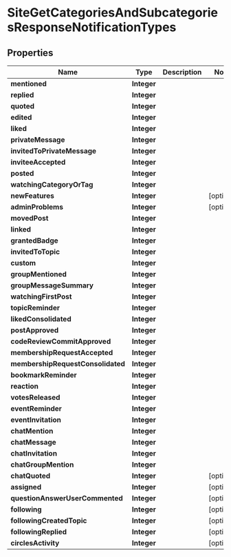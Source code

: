 

# SiteGetCategoriesAndSubcategoriesResponseNotificationTypes


## Properties

| Name | Type | Description | Notes |
|------------ | ------------- | ------------- | -------------|
|**mentioned** | **Integer** |  |  |
|**replied** | **Integer** |  |  |
|**quoted** | **Integer** |  |  |
|**edited** | **Integer** |  |  |
|**liked** | **Integer** |  |  |
|**privateMessage** | **Integer** |  |  |
|**invitedToPrivateMessage** | **Integer** |  |  |
|**inviteeAccepted** | **Integer** |  |  |
|**posted** | **Integer** |  |  |
|**watchingCategoryOrTag** | **Integer** |  |  |
|**newFeatures** | **Integer** |  |  [optional] |
|**adminProblems** | **Integer** |  |  [optional] |
|**movedPost** | **Integer** |  |  |
|**linked** | **Integer** |  |  |
|**grantedBadge** | **Integer** |  |  |
|**invitedToTopic** | **Integer** |  |  |
|**custom** | **Integer** |  |  |
|**groupMentioned** | **Integer** |  |  |
|**groupMessageSummary** | **Integer** |  |  |
|**watchingFirstPost** | **Integer** |  |  |
|**topicReminder** | **Integer** |  |  |
|**likedConsolidated** | **Integer** |  |  |
|**postApproved** | **Integer** |  |  |
|**codeReviewCommitApproved** | **Integer** |  |  |
|**membershipRequestAccepted** | **Integer** |  |  |
|**membershipRequestConsolidated** | **Integer** |  |  |
|**bookmarkReminder** | **Integer** |  |  |
|**reaction** | **Integer** |  |  |
|**votesReleased** | **Integer** |  |  |
|**eventReminder** | **Integer** |  |  |
|**eventInvitation** | **Integer** |  |  |
|**chatMention** | **Integer** |  |  |
|**chatMessage** | **Integer** |  |  |
|**chatInvitation** | **Integer** |  |  |
|**chatGroupMention** | **Integer** |  |  |
|**chatQuoted** | **Integer** |  |  [optional] |
|**assigned** | **Integer** |  |  [optional] |
|**questionAnswerUserCommented** | **Integer** |  |  [optional] |
|**following** | **Integer** |  |  [optional] |
|**followingCreatedTopic** | **Integer** |  |  [optional] |
|**followingReplied** | **Integer** |  |  [optional] |
|**circlesActivity** | **Integer** |  |  [optional] |



